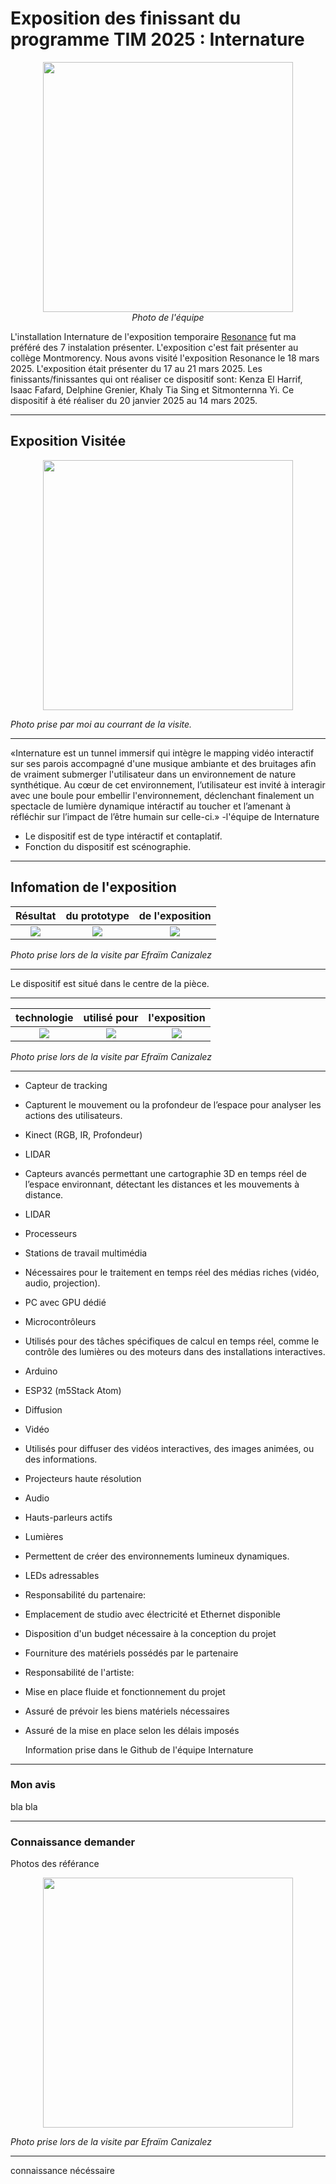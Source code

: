 #  Exposition des finissant du programme TIM 2025 : Internature 

<p align="center">
  <img src="/tp2/photos/internature/internature_equipe.jpg" height= 400px> <br>
  <i>Photo de l'équipe</i>
</p>

L'installation Internature de l'exposition temporaire [Resonance](https://tim-montmorency.com/2025/#/) fut ma préféré des 7 instalation présenter. 
L'exposition c'est fait présenter au collège Montmorency. 
Nous avons visité l'exposition Resonance le 18 mars 2025.
L'exposition était présenter du 17 au 21 mars 2025. Les finissants/finissantes qui ont réaliser ce dispositif sont: 
Kenza El Harrif,
Isaac Fafard,
Delphine Grenier,
Khaly Tia Sing et
Sitmonternna Yi.
Ce dispositif à été réaliser du 20 janvier 2025 au 14 mars 2025. 

---

## Exposition Visitée 

<p align="center">
  <img src="/tp2/photos/internature/fiche_internatuel.JPG" height= 400px>
</p>

*Photo prise par moi au courrant de la visite.*

---

«Internature est un tunnel immersif qui intègre le mapping vidéo interactif sur ses parois accompagné d'une musique ambiante et des bruitages afin de vraiment submerger l'utilisateur dans un environnement de nature synthétique. Au cœur de cet environnement, l’utilisateur est invité à interagir avec une boule pour embellir l'environnement, déclenchant finalement un spectacle de lumière dynamique intéractif au toucher et l’amenant à réfléchir sur l’impact de l’être humain sur celle-ci.» -l'équipe de Internature

- Le dispositif est de type intéractif et contaplatif.
- Fonction du dispositif est scénographie.

---

## Infomation de l'exposition

 Résultat  | du prototype |  de l'exposition
:-------------------------:|:-------------------------:|:-------------------------:
![](/tp2/photos/internature/internature_projection_dans_tunnel.jpg)|![](/tp2/photos/internature/internature_vu_dans_tunnel.jpg)|![](/tp2/photos/internature/internature_projection_dans_tunnel_droite.jpg)

*Photo prise lors de la visite par Efraïm Canizalez*

---

Le dispositif est situé dans le centre de la pièce. 

---

 technologie  | utilisé pour | l'exposition
:-------------------------:|:-------------------------:|:-------------------------:
![](/tp2/photos/internature/internature_capteur.jpg)|![](/tp2/photos/internature/internature_projection.jpg)|![](/tp2/photos/internature/internature_prototype.jpg)

*Photo prise lors de la visite par Efraïm Canizalez*

---

- Capteur de tracking
- Capturent le mouvement ou la profondeur de l’espace pour analyser les actions des utilisateurs.

- Kinect (RGB, IR, Profondeur)
- LIDAR
- Capteurs avancés permettant une cartographie 3D en temps réel de l’espace environnant, détectant les distances et les mouvements à distance.

- LIDAR
- Processeurs
- Stations de travail multimédia
- Nécessaires pour le traitement en temps réel des médias riches (vidéo, audio, projection).

- PC avec GPU dédié
- Microcontrôleurs
- Utilisés pour des tâches spécifiques de calcul en temps réel, comme le contrôle des lumières ou des moteurs dans des installations interactives.

- Arduino
- ESP32 (m5Stack Atom)
- Diffusion
- Vidéo
- Utilisés pour diffuser des vidéos interactives, des images animées, ou des informations.

- Projecteurs haute résolution
- Audio
- Hauts-parleurs actifs
- Lumières
- Permettent de créer des environnements lumineux dynamiques.
  
- LEDs adressables

- Responsabilité du partenaire:
- Emplacement de studio avec électricité et Ethernet disponible	
- Disposition d'un budget nécessaire à la conception du projet
- Fourniture des matériels possédés par le partenaire
  
- Responsabilité de l'artiste:
- Mise en place fluide et fonctionnement du projet
- Assuré de prévoir les biens matériels nécessaires
- Assuré de la mise en place selon les délais imposés

  Information prise dans le Github de l'équipe Internature

---

### Mon avis 

bla bla

---

### Connaissance demander

 Photos des référance

<p align="center">
  <img src="/tp2/photos/internature/internature_ordi.jpg" height= 400px>
</p>

*Photo prise lors de la visite par Efraïm Canizalez*

---

connaissance nécéssaire
